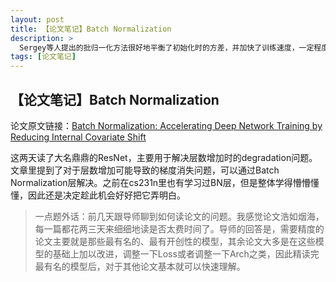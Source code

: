 ```yaml
---
layout: post
title: 【论文笔记】Batch Normalization
description: >
  Sergey等人提出的批归一化方法很好地平衡了初始化时的方差，并加快了训练速度，一定程度上也能够解决梯度消失问题。
tags: [论文笔记]
---
```


## 【论文笔记】Batch Normalization

论文原文链接：[Batch Normalization: Accelerating Deep Network Training by Reducing Internal Covariate Shift](https://arxiv.org/abs/1502.03167)

这两天读了大名鼎鼎的ResNet，主要用于解决层数增加时的degradation问题。文章里提到了对于层数增加可能导致的梯度消失问题，可以通过Batch Normalization层解决。之前在cs231n里也有学习过BN层，但是整体学得懵懵懂懂，因此还是决定趁此机会好好把它弄明白。

> 一点题外话：前几天跟导师聊到如何读论文的问题。我感觉论文浩如烟海，每一篇都花两三天来细细地读是否太费时间了。导师的回答是，需要精度的论文主要就是那些最有名的、最有开创性的模型，其余论文大多是在这些模型的基础上加以改进，调整一下Loss或者调整一下Arch之类，因此精读完最有名的模型后，对于其他论文基本就可以快速理解。




